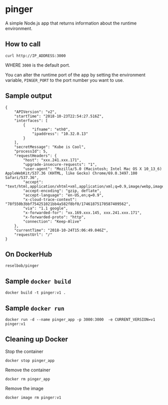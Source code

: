 # pinger
A simple Node.js app that returns information about the runtime environment.

## How to call

`curl http://IP_ADDRESS:3000`

WHERE `3000` is the default port.

You can alter the runtime port of the app by setting the environment variable, `PINGER_PORT` to the port number you want to use.

## Sample output

```$json
{
    "APIVersion": "v2",
    "startTime": "2018-10-23T22:54:27.516Z",
    "interfaces": [
        {
            "ifname": "eth0",
            "ipaddress": "10.32.0.13"
        }
    ],
    "secretMessage": "Kube is Cool",
    "processId": 5,
    "requestHeaders": {
        "host": "xxx.241.xxx.171",
        "upgrade-insecure-requests": "1",
        "user-agent": "Mozilla/5.0 (Macintosh; Intel Mac OS X 10_13_6) AppleWebKit/537.36 (KHTML, like Gecko) Chrome/69.0.3497.100 Safari/537.36",
        "accept": "text/html,application/xhtml+xml,application/xml;q=0.9,image/webp,image/apng,*/*;q=0.8",
        "accept-encoding": "gzip, deflate",
        "accept-language": "en-US,en;q=0.9",
        "x-cloud-trace-context": "78f550b3bbf754251021bb4a582f8bf0/17461875170587409562",
        "via": "1.1 google",
        "x-forwarded-for": "xx.169.xxx.145, xxx.241.xxx.171",
        "x-forwarded-proto": "http",
        "connection": "Keep-Alive"
    },
    "currentTime": "2018-10-24T15:06:49.046Z",
    "requestUrl": "/"
}
```

## On DockerHub
`reselbob/pinger`

## Sample `docker build`
```$xslt
docker build -t pinger:v1 .
```

## Sample `docker run`
```$xslt
docker run -d --name pinger_app -p 3000:3000  -e CURRENT_VERSION=v1 pinger:v1
```

## Cleaning up Docker
Stop the container

`docker stop pinger_app`

Remove the container

`docker rm pinger_app`

Remove the image

`docker image rm pinger:v1`
